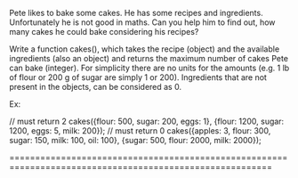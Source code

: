 Pete likes to bake some cakes.
He has some recipes and ingredients. 
Unfortunately he is not good in maths. 
Can you help him to find out, 
how many cakes he could bake considering his recipes?

Write a function cakes(), which takes the recipe (object) and the available ingredients (also an object) 
and returns the maximum number of cakes Pete can bake (integer). 
For simplicity there are no units for the amounts (e.g. 1 lb of flour or 200 g of sugar are simply 1 or 200). 
Ingredients that are not present in the objects, can be considered as 0.

Ex:

// must return 2
cakes({flour: 500, sugar: 200, eggs: 1}, {flour: 1200, sugar: 1200, eggs: 5, milk: 200}); 
// must return 0
cakes({apples: 3, flour: 300, sugar: 150, milk: 100, oil: 100}, {sugar: 500, flour: 2000, milk: 2000}); 

=========================================================================================================
